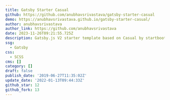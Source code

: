 ```yaml
---
title: Gatsby Starter Casual
github: https://github.com/anubhavsrivastava/gatsby-starter-casual
demo: https://anubhavsrivastava.github.io/gatsby-starter-casual/
author: anubhavsrivastava
author_link: https://github.com/anubhavsrivastava
date: 2023-11-26T09:21:55.725Z
description: Gatsby.js V2 starter template based on Casual by startbootstrap
ssg:
  - Gatsby
css:
  - SCSS
cms: []
category: []
draft: false
publish_date: '2019-06-27T11:35:02Z'
update_date: '2022-01-13T09:44:33Z'
github_star: 12
github_fork: 13
---
```

